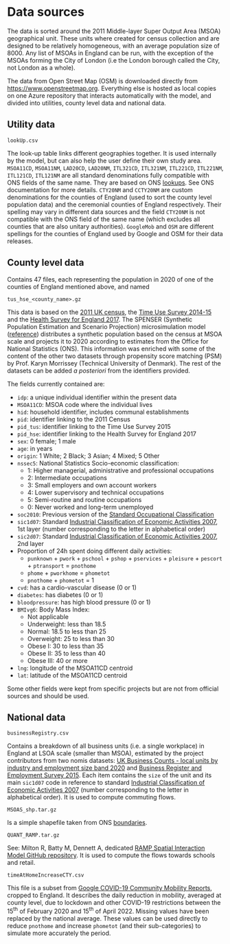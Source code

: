# Data sources

The data is sorted around the 2011 Middle-layer Super Output Area (MSOA) geographical unit. These units where created for census collection and are designed to be relatively homogeneous, with an average population size of 8000. Any list of MSOAs in England can be run, with the exception of the MSOAs forming the City of London (i.e the London borough called the City, not London as a whole).

The data from Open Street Map (OSM) is downloaded directly from https://www.openstreetmap.org. Everything else is hosted as local copies on one Azure repository that interacts automatically with the model, and divided into utilities, county level data and national data.

## Utility data

```
lookUp.csv
```

The look-up table links different geographies together. It is used internally by the model, but can also help the user define their own study area. `MSOA11CD`, `MSOA11NM`, `LAD20CD`, `LAD20NM`, `ITL321CD`, `ITL321NM`, `ITL221CD`, `ITL221NM`, `ITL121CD`, `ITL121NM` are all standard denominations fully compatible with ONS fields of the same name. They are based on ONS [lookups](https://geoportal.statistics.gov.uk/). See ONS documentation for more details. `CTY20NM` and `CCTY20NM` are custom denominations for the counties of England (used to sort the county level population data) and the ceremonial counties of England respectively. Their spelling may vary in different data sources and the field `CTY20NM` is not compatible with the ONS field of the same name (which excludes all counties that are also unitary authorities). `GoogleMob` and `OSM` are different spellings for the counties of England used by Google and OSM for their data releases.

## County level data

Contains 47 files, each representing the population in 2020 of one of the counties of England mentioned above, and named

```
tus_hse_<county_name>.gz
```

This data is based on the [2011 UK census](http://dx.doi.org/10.5257/census/aggregate-2011-1), the [Time Use Survey 2014-15](http://dx.doi.org/10.5255/UKDA-SN-8128-1) and the [Health Survey for England 2017](http://dx.doi.org/10.5255/UKDA-SN-8488-2). The SPENSER (Synthetic Population Estimation and Scenario Projection) microsimulation model ([reference](http://dx.doi.org/10.1111/gean.12320)) distributes a synthetic population based on the census at MSOA scale and projects it to 2020 according to estimates from the Office for National Statistics (ONS). This information was enriched with some of the content of the other two datasets through propensity score matching (PSM) by Prof. Karyn Morrissey (Technical University of Denmark). The rest of the datasets can be added *a posteriori* from the identifiers provided.

The fields currently contained are:
- `idp`: a unique individual identifier within the present data
- `MSOA11CD`: MSOA code where the individual lives
- `hid`: household identifier, includes communal establishments
- `pid`: identifier linking to the 2011 Census
- `pid_tus`: identifier linking to the Time Use Survey 2015
- `pid_hse`: identifier linking to the Health Survey for England 2017
- `sex`: 0 female; 1 male
- `age`: in years
- `origin`: 1 White; 2 Black; 3 Asian; 4 Mixed; 5 Other
- `nssec5`: National Statistics Socio-economic classification:
    - 1: Higher managerial, administrative and professional occupations
    - 2: Intermediate occupations
    - 3: Small employers and own account workers
    - 4: Lower supervisory and technical occupations
    - 5: Semi-routine and routine occupations
    - 0: Never worked and long-term unemployed
- `soc2010`: Previous version of the [Standard Occupational Classification]( https://www.ons.gov.uk/methodology/classificationsandstandards/standardoccupationalclassificationsoc/soc2010)
- `sic1d07`: Standard [Industrial Classification of Economic Activities 2007](https://www.ons.gov.uk/methodology/classificationsandstandards/ukstandardindustrialclassificationofeconomicactivities), 1st layer (number corresponding to the letter in alphabetical order)
- `sic2d07`: Standard [Industrial Classification of Economic Activities 2007](https://www.ons.gov.uk/methodology/classificationsandstandards/ukstandardindustrialclassificationofeconomicactivities), 2nd layer 
- Proportion of 24h spent doing different daily activities:
    - `punknown` + `pwork` + `pschool` + `pshop` + `pservices` + `pleisure` + `pescort` + `ptransport` = `pnothome`
    - `phome` + `pworkhome` = `phometot`
    - `pnothome` + `phometot` = 1
- `cvd`: has a cardio-vascular disease (0 or 1)
- `diabetes`: has diabetes (0 or 1)
- `bloodpressure`: has high blood pressure (0 or 1)
- `BMIvg6`: Body Mass Index:
    - Not applicable
    - Underweight: less than 18.5
    - Normal: 18.5 to less than 25
    - Overweight: 25 to less than 30
    - Obese I: 30 to less than 35
    - Obese II: 35 to less than 40
    - Obese III: 40 or more
- `lng`: longitude of the MSOA11CD centroid
- `lat`: latitude of the MSOA11CD centroid

Some other fields were kept from specific projects but are not from official sources and should be used.


## National data

```
businessRegistry.csv
```

Contains a breakdown of all business units (i.e. a single workplace) in England at LSOA scale (smaller than MSOA), estimated by the project contributors from two nomis datasets: [UK Business Counts - local units by industry and employment size band 2020](https://www.nomisweb.co.uk/datasets/idbrlu) and [Business Register and Employment Survey 2015](https://www.nomisweb.co.uk/datasets/newbrespub). Each item contains the `size`  of the unit and its main `sic1d07` code in reference to standard [Industrial Classification of Economic Activities 2007](https://www.ons.gov.uk/methodology/classificationsandstandards/ukstandardindustrialclassificationofeconomicactivities) (number corresponding to the letter in alphabetical order). It is used to compute commuting flows.

```
MSOAS_shp.tar.gz
```

Is a simple shapefile taken from ONS [boundaries](https://geoportal.statistics.gov.uk/).

```
QUANT_RAMP.tar.gz
```

See: Milton R, Batty M, Dennett A, dedicated [RAMP Spatial Interaction Model GitHub repository](https://github.com/maptube/QUANT_RAMP). It is used to compute the flows towards schools and retail.

```
timeAtHomeIncreaseCTY.csv
```

This file is a subset from [Google COVID-19 Community Mobility Reports](https://www.google.com/covid19/mobility/), cropped to England. It describes the daily reduction in mobility, averaged at county level, due to lockdown and other COVID-19 restrictions between the 15<sup>th</sup> of February 2020 and 15<sup>th</sup> of April 2022. Missing values have been replaced by the national average. These values can be used directly to reduce `pnothome` and increase `phometot` (and their sub-categories) to simulate more accurately the period.
